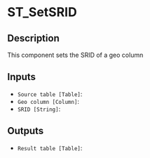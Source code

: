 
# ST_SetSRID
## Description

 This component sets the SRID of a geo column
 
## Inputs
* `Source table [Table]`: 
* `Geo column [Column]`: 
* `SRID [String]`: 

## Outputs
* `Result table [Table]`: 
